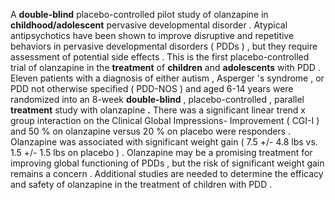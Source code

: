 A **double-blind** placebo-controlled pilot study of olanzapine in **childhood/adolescent** pervasive developmental disorder . Atypical antipsychotics have been shown to improve disruptive and repetitive behaviors in pervasive developmental disorders ( PDDs ) , but they require assessment of potential side effects . This is the first placebo-controlled trial of olanzapine in the **treatment** of **children** and **adolescents** with PDD . Eleven patients with a diagnosis of either autism , Asperger 's syndrome , or PDD not otherwise specified ( PDD-NOS ) and aged 6-14 years were randomized into an 8-week **double-blind** , placebo-controlled , parallel **treatment** study with olanzapine **.** There was a significant linear trend x group interaction on the Clinical Global Impressions- Improvement ( CGI-I ) and 50 % on olanzapine versus 20 % on placebo were responders . Olanzapine was associated with significant weight gain ( 7.5 +/- 4.8 lbs vs. 1.5 +/- 1.5 lbs on placebo ) . Olanzapine may be a promising treatment for improving global functioning of PDDs , but the risk of significant weight gain remains a concern . Additional studies are needed to determine the efficacy and safety of olanzapine in the treatment of children with PDD . 